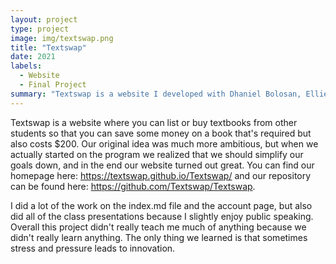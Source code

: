 ```yaml
---
layout: project
type: project
image: img/textswap.png
title: "Textswap"
date: 2021
labels:
  - Website
  - Final Project
summary: "Textswap is a website I developed with Dhaniel Bolosan, Ellie Ishii, and Xingyao He for buying and selling used textbooks."
---
```


Textswap is a website where you can list or buy textbooks from other students so that you can save some money on a book that's required but also costs $200. Our original idea was much more ambitious, but when we actually started on the program we realized that we should simplify our goals down, and in the end our website turned out great. You can find our homepage here: https://textswap.github.io/Textswap/ and our repository can be found here: https://github.com/Textswap/Textswap.

I did a lot of the work on the index.md file and the account page, but also did all of the class presentations because I slightly enjoy public speaking. Overall this project didn't really teach me much of anything because we didn't really learn anything. The only thing we learned is that sometimes stress and pressure leads to innovation. 
